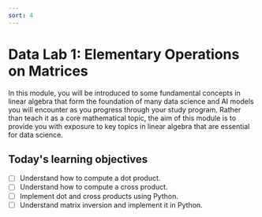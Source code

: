 ```yaml
---
sort: 4
---
```


# Data Lab 1: Elementary Operations on Matrices

In this module, you will be introduced to some fundamental concepts in linear algebra
that form the foundation of many data science and AI models you will encounter
as you progress through your study program. Rather than teach it as a core mathematical
topic, the aim of this module is to provide you with exposure to key topics in linear
algebra that are essential for data science.

## Today's learning objectives
- [ ] Understand how to compute a dot product.
- [ ] Understand how to compute a cross product.
- [ ] Implement dot and cross products using Python.
- [ ] Understand matrix inversion and implement it in Python.
